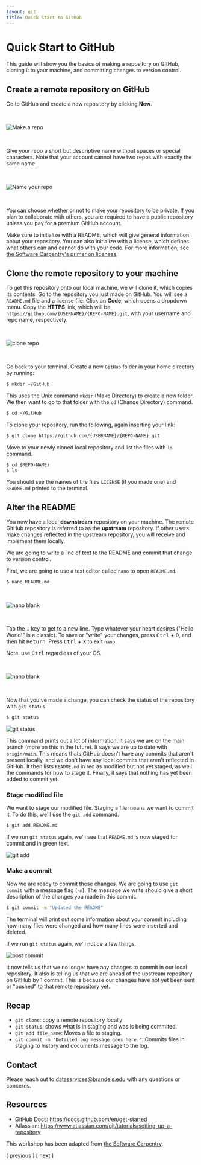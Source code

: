 ```yaml
---
layout: git
title: Quick Start to GitHub
---
```


# Quick Start to GitHub

This guide will show you the basics of making a repository on GitHub, cloning it to your machine, and committing changes to version control.

## Create a remote repository on GitHub

Go to GitHub and create a new repository by clicking **New**. 

<br>

![Make a repo](/assets/images/git/quick-start/github_newrepo.png)

<br>

Give your repo a short but descriptive name without spaces or special characters. Note that your account cannot have two repos with exactly the same name. 

<br>

![Name your repo](/assets/images/git/quick-start/github_reponame.png)

<br>

You can choose whether or not to make your repository to be private. If you plan to collaborate with others, you are required to have a public repository unless you pay for a premium GitHub account.

Make sure to initialize with a README, which will give general information about your repository. You can also initialize with a license, which defines what others can and cannot do with your code. For more information, see [the Software Carpentry's primer on licenses](https://swcarpentry.github.io/git-novice/11-licensing/index.html).

## Clone the remote repository to your machine

To get this repository onto our local machine, we will clone it, which copies its contents. Go to the repository you just made on GitHub. You will see a `README.md` file and a license file. Click on **Code**, which opens a dropdown menu. Copy the **HTTPS** link, which will be `https://github.com/{USERNAME}/{REPO-NAME}.git`, with your username and repo name, respectively.

<br>

![clone repo](/assets/images/git/quick-start/github_clone.png)

<br>

Go back to your terminal. Create a new `GitHub` folder in your home directory by running:

```bash
$ mkdir ~/GitHub
```

This uses the Unix command `mkdir` (Make Directory) to create a new folder. We then want to go to that folder with the `cd` (Change Directory) command.

```bash
$ cd ~/GitHub
```

To clone your repository, run the following, again inserting your link:

```bash
$ git clone https://github.com/{USERNAME}/{REPO-NAME}.git
```

Move to your newly cloned local repository and list the files with `ls` command.

```bash
$ cd {REPO-NAME}
$ ls
```

You should see the names of the files `LICENSE` (if you made one) and `README.md` printed to the terminal. 

## Alter the README 

You now have a local **downstream** repository on your machine. The remote GitHub repository is referred to as the **upstream** repository. If other users make changes reflected in the upstream repository, you will receive and implement them locally.

We are going to write a line of text to the README and commit that change to version control. 

First, we are going to use a text editor called `nano` to open `README.md`.

```bash
$ nano README.md
```

<br>

![nano blank](/assets/images/git/quick-start/nano1.png)

<br>

Tap the <kbd>&#8595;</kbd> key to get to a new line. Type whatever your heart desires ("Hello World!" is a classic). To save or "write" your changes, press <kbd>Ctrl</kbd> + <kbd>O</kbd>, and then hit <kbd>Return</kbd>. Press <kbd>Ctrl</kbd> + <kbd>X</kbd> to exit `nano`.

Note: use <kbd>Ctrl</kbd> regardless of your OS.

<br>

![nano blank](/assets/images/git/quick-start/nano2.png)

<br>

Now that you've made a change, you can check the status of the repository with `git status`.

```bash
$ git status
```

![git status](/assets/images/git/quick-start/git_status.png)

This command prints out a lot of information. It says we are on the main branch (more on this in the future). It says we are up to date with `origin/main`. This means thats GitHub doesn't have any commits that aren't present locally, and we don't have any local commits that aren't reflected in GitHub. It then lists `README.md` in red as modified but not yet staged, as well the commands for how to stage it. Finally, it says that nothing has yet been added to commit yet.  

### Stage modified file

We want to stage our modified file. Staging a file means we want to commit it. To do this, we'll use the `git add` command.

```bash
$ git add README.md
```

If we run `git status` again, we'll see that `README.md` is now staged for commit and in green text.

![git add](/assets/images/git/quick-start/git_add.png)

### Make a commit

Now we are ready to commit these changes. We are going to use `git commit` with a message flag (`-m`). The message we write should give a short description of the changes you made in this commit.

```bash
$ git commit -m "Updated the README"
```

The terminal will print out some information about your commit including how many files were changed and how many lines were inserted and deleted.

If we run `git status` again, we'll notice a few things. 

![post commit](/assets/images/git/quick-start/post_commit.png)

It now tells us that we no longer have any changes to commit in our local repository. It also is telling us that we are ahead of the upstream repository on GitHub by 1 commit. This is because our changes have not yet been sent or "pushed" to that remote repository yet. 

## Recap
- `git clone`: copy a remote repository locally
- `git status`: shows what is in staging and was is being commited.
- `git add file_name`: Moves a file to staging.
- `git commit -m "Detailed log message goes here."`: Commits files in staging to history and documents message to the log.

## Contact

Please reach out to <dataservices@brandeis.edu> with any questions or concerns.

## Resources
- GitHub Docs: <https://docs.github.com/en/get-started>
- Atlassian: <https://www.atlassian.com/git/tutorials/setting-up-a-repository>


This workshop has been adapted from [the Software Carpentry](https://software-carpentry.org/).

<span class="lesson">
    [&nbsp;<a href="/git/setup-install/">previous</a>&nbsp;]
    [&nbsp;<a href="/git/pushing/">next</a>&nbsp;]    
</span>